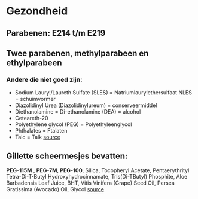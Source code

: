 # Gezondheid

## Parabenen: E214 t/m E219
## Twee parabenen, methylparabeen en ethylparabeen

### Andere die niet goed zijn:
- Sodium Lauryl/Laureth Sulfate (SLES) = Natriumlaurylethersulfaat NLES = schuimvormer
- Diazolidinyl Urea (Diazolidinylureum) = conserveermiddel
- Diethanolamine = Di-ethanolamine (DEA) = alcohol
- Ceteareth-20
- Polyethylene glycol (PEG) = Polyethyleenglycol
- Phthalates = Ftalaten
- Talc = Talk
[source](http://www.healthinsurancequotes.org/7-most-harmful-body-pollutants-in-your-beauty-products/)


## Gillette scheermesjes bevatten:
**PEG-115M** , **PEG-7M**, **PEG-100**, Silica, Tocopheryl Acetate, Pentaerythrityl Tetra-Di-T-Butyl Hydroxyhydrocinnamate, Tris(Di-TButyl) Phosphite, Aloe Barbadensis Leaf Juice, BHT, Vitis Vinifera (Grape) Seed Oil, Persea Gratissima (Avocado) Oil, Glycol 
[source](https://www.gillette.co.uk/fusion5-razor-for-men/10547319.html)
